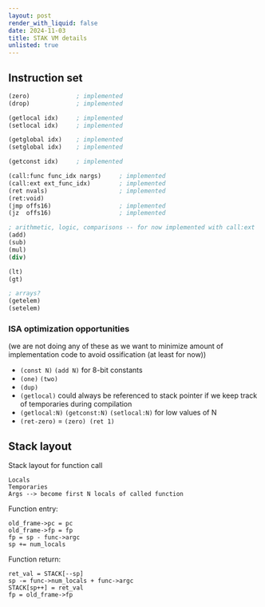 ```yaml
---
layout: post
render_with_liquid: false
date: 2024-11-03
title: STAK VM details
unlisted: true
---
```


## Instruction set

``` scheme
(zero)             ; implemented
(drop)             ; implemented

(getlocal idx)     ; implemented
(setlocal idx)     ; implemented

(getglobal idx)    ; implemented
(setglobal idx)    ; implemented

(getconst idx)     ; implemented

(call:func func_idx nargs)     ; implemented
(call:ext ext_func_idx)        ; implemented
(ret nvals)                    ; implemented
(ret:void)
(jmp offs16)                   ; implemented
(jz  offs16)                   ; implemented

; arithmetic, logic, comparisons -- for now implemented with call:ext
(add)
(sub)
(mul)
(div)

(lt)
(gt)

; arrays?
(getelem)
(setelem)
```

### ISA optimization opportunities

(we are not doing any of these as we want to minimize amount of
implementation code to avoid ossification (at least for now))

- `(const N)` `(add N)` for 8-bit constants
- `(one)` `(two)`
- `(dup)`
- `(getlocal)` could always be referenced to stack pointer if we keep
  track of temporaries during compilation
- `(getlocal:N)` `(getconst:N)` `(setlocal:N)` for low values of N
- `(ret-zero)` = `(zero) (ret 1)`

## Stack layout

Stack layout for function call

    Locals
    Temporaries
    Args --> become first N locals of called function

Function entry:

    old_frame->pc = pc
    old_frame->fp = fp
    fp = sp - func->argc
    sp += num_locals

Function return:

    ret_val = STACK[--sp]
    sp -= func->num_locals + func->argc
    STACK[sp++] = ret_val
    fp = old_frame->fp
